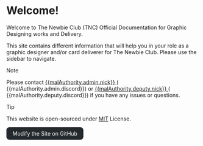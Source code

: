<style>
    .w3-btn,.w3-button {
        border:none;
        display:inline-block;
        padding:8px 16px;
        vertical-align:middle;
        overflow:hidden;
        text-decoration:none;
        color:inherit;
        background-color:inherit;
        text-align:center;
        cursor:pointer;
        white-space:nowrap
    }
    .w3-btn:hover {
        box-shadow:0 8px 16px 0 rgba(0,0,0,0.2), 0 6px 20px 0 rgba(0,0,0,0.19)
    }
    .w3-btn, .w3-button {
        -webkit-touch-callout:none;
        -webkit-user-select:none;
        -khtml-user-select:none;
        -moz-user-select:none;
        -ms-user-select:none;
        user-select:none
    }
    .w3-round-large {
        border-radius:8px
    }
    .w3-github-black, .w3-hover-github-black:hover {
        color:#fff !important;
        background-color:#24292d !important
    }
</style>

# Welcome!
Welcome to The Newbie Club (TNC) Official Documentation for Graphic Designing works and Delivery.

This site contains different information that will help you in your role as a graphic designer and/or card deliverer for The Newbie Club. Please use the sidebar to navigate.

> [!NOTE]
> Please contact [{{malAuthority.admin.nick}} <i class="fas fa-external-link-square-alt"></i>](https://myanimelist.net/profile/{{malAuthority.admin.malUsername}}) \(<i class="fab fa-discord"></i> {{malAuthority.admin.discord}}\) or [{{malAuthority.deputy.nick}} <i class="fas fa-external-link-square-alt"></i>](https://myanimelist.net/profile/{{malAuthority.deputy.malUsername}}) \(<i class="fab fa-discord"></i> {{malAuthority.deputy.discord}}\) if you have any issues or questions.

> [!TIP]
> This website is open-sourced under [MIT](license) License.

<div style="margin:auto;"><a href="https://github.com/nattadasu/tncGfx-Encyclopedia"><span class="w3-button w3-round-large w3-github-black"><i class="fab fa-github"></i> Modify the Site on GitHub</span></a></div>